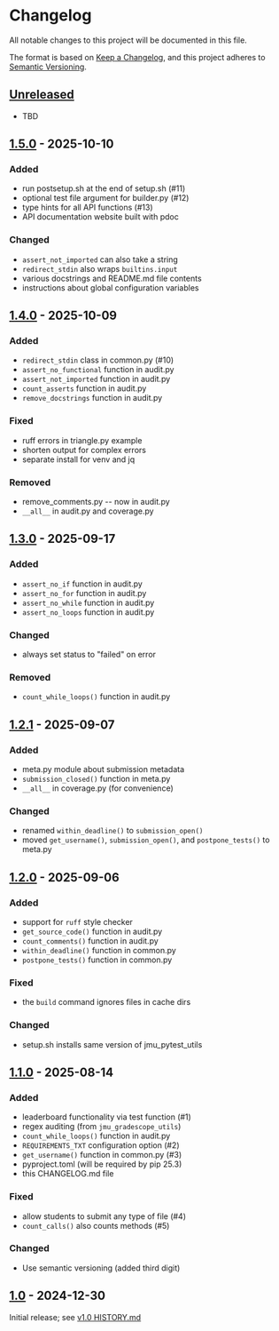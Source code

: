 # Changelog

All notable changes to this project will be documented in this file.

The format is based on [Keep a Changelog](https://keepachangelog.com/en/1.1.0/),
and this project adheres to [Semantic Versioning](https://semver.org/spec/v2.0.0.html).


## [Unreleased]

- TBD


## [1.5.0] - 2025-10-10

### Added

- run postsetup.sh at the end of setup.sh (#11)
- optional test file argument for builder.py (#12)
- type hints for all API functions (#13)
- API documentation website built with pdoc

### Changed

- `assert_not_imported` can also take a string
- `redirect_stdin` also wraps `builtins.input`
- various docstrings and README.md file contents
- instructions about global configuration variables


## [1.4.0] - 2025-10-09

### Added

- `redirect_stdin` class in common.py (#10)
- `assert_no_functional` function in audit.py
- `assert_not_imported` function in audit.py
- `count_asserts` function in audit.py
- `remove_docstrings` function in audit.py

### Fixed

- ruff errors in triangle.py example
- shorten output for complex errors
- separate install for venv and jq

### Removed

- remove_comments.py -- now in audit.py
- `__all__` in audit.py and coverage.py


## [1.3.0] - 2025-09-17

### Added

- `assert_no_if` function in audit.py
- `assert_no_for` function in audit.py
- `assert_no_while` function in audit.py
- `assert_no_loops` function in audit.py

### Changed

- always set status to "failed" on error

### Removed

- `count_while_loops()` function in audit.py


## [1.2.1] - 2025-09-07

### Added

- meta.py module about submission metadata
- `submission_closed()` function in meta.py
- `__all__` in coverage.py (for convenience)

### Changed

- renamed `within_deadline()` to `submission_open()`
- moved `get_username()`, `submission_open()`, and `postpone_tests()` to meta.py


## [1.2.0] - 2025-09-06

### Added

- support for `ruff` style checker
- `get_source_code()` function in audit.py
- `count_comments()` function in audit.py
- `within_deadline()` function in common.py
- `postpone_tests()` function in common.py

### Fixed

- the `build` command ignores files in cache dirs

### Changed

- setup.sh installs same version of jmu_pytest_utils


## [1.1.0] - 2025-08-14

### Added

- leaderboard functionality via test function (#1)
- regex auditing (from `jmu_gradescope_utils`)
- `count_while_loops()` function in audit.py
- `REQUIREMENTS_TXT` configuration option (#2)
- `get_username()` function in common.py (#3)
- pyproject.toml (will be required by pip 25.3)
- this CHANGELOG.md file

### Fixed

- allow students to submit any type of file (#4)
- `count_calls()` also counts methods (#5)

### Changed

- Use semantic versioning (added third digit)


## [1.0] - 2024-12-30

Initial release; see [v1.0 HISTORY.md](https://github.com/JMU-CS/jmu_pytest_utils/blob/v1.0/HISTORY.md)


[unreleased]: https://github.com/JMU-CS/jmu_pytest_utils/compare/v1.5.0...HEAD
[1.5.0]: https://github.com/JMU-CS/jmu_pytest_utils/compare/v1.4.0...v1.5.0
[1.4.0]: https://github.com/JMU-CS/jmu_pytest_utils/compare/v1.3.0...v1.4.0
[1.3.0]: https://github.com/JMU-CS/jmu_pytest_utils/compare/v1.2.1...v1.3.0
[1.2.1]: https://github.com/JMU-CS/jmu_pytest_utils/compare/v1.2.0...v1.2.1
[1.2.0]: https://github.com/JMU-CS/jmu_pytest_utils/compare/v1.1.0...v1.2.0
[1.1.0]: https://github.com/JMU-CS/jmu_pytest_utils/compare/v1.0...v1.1.0
[1.0]: https://github.com/JMU-CS/jmu_pytest_utils/releases/tag/v1.0
